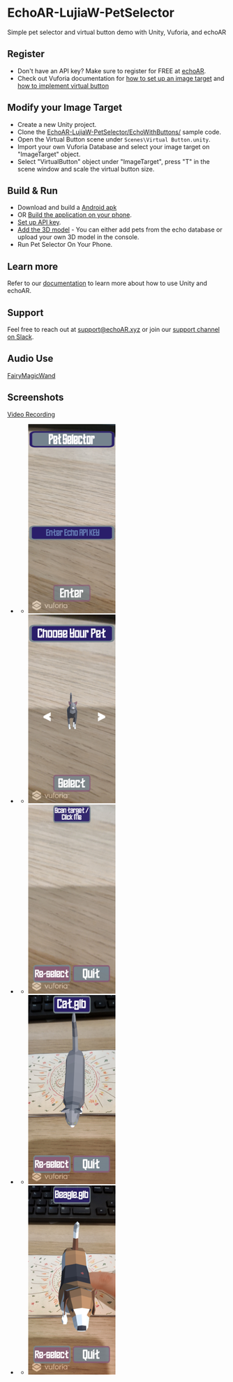 # EchoAR-LujiaW-PetSelector
Simple pet selector and virtual button demo with Unity, Vuforia, and echoAR

## Register
* Don't have an API key? Make sure to register for FREE at [echoAR](https://console.echoar.xyz/#/auth/register).
* Check out Vuforia documentation for [how to set up an image target](https://library.vuforia.com/features/images/image-targets.html) and [how to implement virtual button](https://library.vuforia.com/articles/Solution/How-To-Implement-Virtual-Buttons.html)

## Modify your Image Target
* Create a new Unity project.
* Clone the [EchoAR-LujiaW-PetSelector/EchoWithButtons/](https://github.com/lujiawang/EchoAR-LujiaW-PetSelector/tree/main/EchoWithButtons) sample code.
* Open the Virtual Button scene under `Scenes\Virtual Button.unity`.
* Import your own Vuforia Database and select your image target on "ImageTarget" object.
* Select "VirtualButton" object under "ImageTarget", press "T" in the scene window and scale the virtual button size.

## Build & Run
* Download and build a [Android apk](/PetSelector2.0.apk)
* OR [Build the application on your phone](https://docs.echoar.xyz/unity/adding-ar-capabilities#4-build-and-run-the-ar-application).
* [Set up API key](https://console.echoar.xyz/).
* [Add the 3D model](https://docs.echoar.xyz/quickstart/add-a-3d-model) - You can either add pets from the echo database or upload your own 3D model in the console.
* Run Pet Selector On Your Phone.

## Learn more
Refer to our [documentation](https://docs.echoar.xyz/unity/) to learn more about how to use Unity and echoAR.

## Support
Feel free to reach out at [support@echoAR.xyz](mailto:support@echoAR.xyz) or join our [support channel on Slack](https://join.slack.com/t/echoar/shared_invite/enQtNTg4NjI5NjM3OTc1LWU1M2M2MTNlNTM3NGY1YTUxYmY3ZDNjNTc3YjA5M2QyNGZiOTgzMjVmZWZmZmFjNGJjYTcxZjhhNzk3YjNhNjE). 

## Audio Use
[FairyMagicWand](https://freesound.org/people/Robinhood76/sounds/342432/)

## Screenshots
[Video Recording](https://youtu.be/NHy91EgM8K8)
* * <img src="/Screenshots/01.jpg" width="200">
* * <img src="/Screenshots/02.jpg" width="200">
* * <img src="/Screenshots/03.jpg" width="200">
* * <img src="/Screenshots/04.jpg" width="200">
* * <img src="/Screenshots/05.jpg" width="200">
